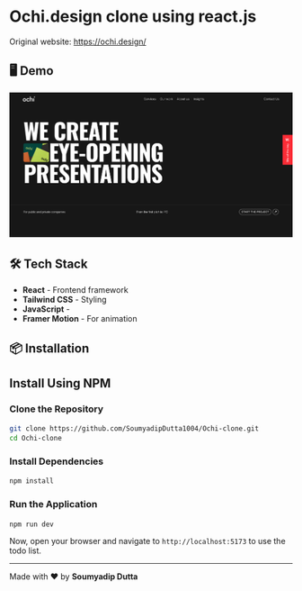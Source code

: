 # Ochi.design clone using react.js

Original website: https://ochi.design/



## 🖥️ Demo
[<img src="public/image.png" alt="Demo" width="1000"/>]()


## 🛠️ Tech Stack
- **React** - Frontend framework
- **Tailwind CSS** - Styling
- **JavaScript** - 
- **Framer Motion** - For animation


## 📦 Installation


## Install Using NPM

### Clone the Repository
```sh
git clone https://github.com/SoumyadipDutta1004/Ochi-clone.git
cd Ochi-clone
```

### Install Dependencies
```sh
npm install
```

### Run the Application
```sh
npm run dev
```

Now, open your browser and navigate to `http://localhost:5173` to use the todo list.

---
Made with ❤️ by **Soumyadip Dutta**


